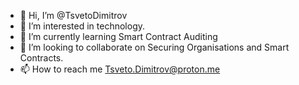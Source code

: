 - 👋 Hi, I’m @TsvetoDimitrov
- 👀 I’m interested in technology.
- 🌱 I’m currently learning Smart Contract Auditing
- 💞️ I’m looking to collaborate on Securing Organisations and Smart Contracts.
- 📫 How to reach me Tsveto.Dimitrov@proton.me

<!---
TsvetoDimitrov/TsvetoDimitrov is a ✨ special ✨ repository because its `README.md` (this file) appears on your GitHub profile.
You can click the Preview link to take a look at your changes.
--->
